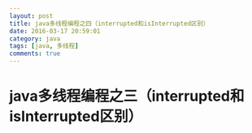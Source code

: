 ```yaml
---
layout: post
title: java多线程编程之四（interrupted和isInterrupted区别）
date: 2016-03-17 20:59:01
category: java
tags: [java, 多线程]
comments: true
---
```


java多线程编程之三（interrupted和isInterrupted区别）
====


